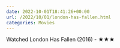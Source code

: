 ```yaml
---
date: 2022-10-01T18:41:26+00:00
url: /2022/10/01/london-has-fallen.html
categories: Movies
---
```

Watched London Has Fallen (2016) - ★★★




